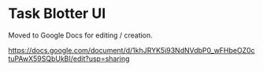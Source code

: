 # Task Blotter UI
Moved to Google Docs for editing / creation.

https://docs.google.com/document/d/1khJRYK5i93NdNVdbP0_wFHbeOZ0ctuPAwX59SQbUkBI/edit?usp=sharing






